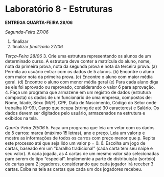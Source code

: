 # Laboratório 8 - Estruturas

**ENTREGA QUARTA-FEIRA 29/06**

*Segunda-Feira 27/06*
1. finalizar
2. finalizar *finalizado 27/06*

*Terça-Feira 28/06*
3. Crie  uma  estrutura  representando  os  alunos  de  um  determinado  curso.  A  estrutura  deve 
conter a matrícula do aluno, nome, nota da primeira prova, nota da segunda prova e nota 
da terceira prova. 
(a) Permita ao usuário entrar com os dados de 5 alunos. 
(b) Encontre o aluno com maior nota da primeira prova. 
(c) Encontre o aluno com maior média geral. 
(d) Encontre o aluno com menor média geral 
(e) Para cada aluno diga se ele foi aprovado ou reprovado, considerando o valor 6 para 
aprovação. 
4. Faça um programa que armazene em um registro de dados (estrutura composta) os dados 
de um funcionário de uma empresa, compostos de: Nome, Idade, Sexo (M/F), CPF, Data de 
Nascimento,  Código  do  Setor  onde  trabalha  (0-99),  Cargo  que  ocupa  (string  de  até  30 
caracteres) e Salário. Os dados devem ser digitados pelo usuário, armazenados na estrutura 
e exibidos na tela.

*Quarta-Feira 29/06*
5. Faça um programa que leia um vetor com os dados de 5 carros: marca (máximo 15 letras), 
ano e preço. Leia um valor p e mostre as informações de todos os carros com preço menor 
que p. Repita este processo até que seja lido um valor p = 0.
6. Escolha um jogo de cartas, baseado em um “baralho tradicional” (cada carta tem seu naipe 
e seu valor). A cada jogada, as 4 cartas de um mesmo valor são selecionadas pare serem do 
tipo “especial”.  Implemente  a  parte  de  distribuição  (sorteio)  de  cartas  para  2  jogadores, 
considerando que cada jogador irá receber 3 cartas. Exiba na tela as cartas que cada um dos 
jogadores recebeu.



